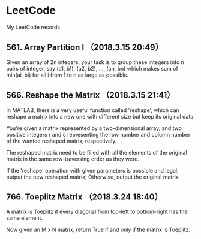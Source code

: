 # LeetCode
My LeetCode records

## 561. Array Partition I （2018.3.15 20:49）
Given an array of 2n integers, your task is to group these integers into n pairs of integer, say (a1, b1), (a2, b2), ..., (an, bn) which makes sum of min(ai, bi) for all i from 1 to n as large as possible.


## 566. Reshape the Matrix （2018.3.15 21:41）
In MATLAB, there is a very useful function called 'reshape', which can reshape a matrix into a new one with different size but keep its original data.

You're given a matrix represented by a two-dimensional array, and two positive integers r and c representing the row number and column number of the wanted reshaped matrix, respectively.

The reshaped matrix need to be filled with all the elements of the original matrix in the same row-traversing order as they were.

If the 'reshape' operation with given parameters is possible and legal, output the new reshaped matrix; Otherwise, output the original matrix.


## 766. Toeplitz Matrix （2018.3.24 18:40）
A matrix is Toeplitz if every diagonal from top-left to bottom-right has the same element.

Now given an M x N matrix, return True if and only if the matrix is Toeplitz.
